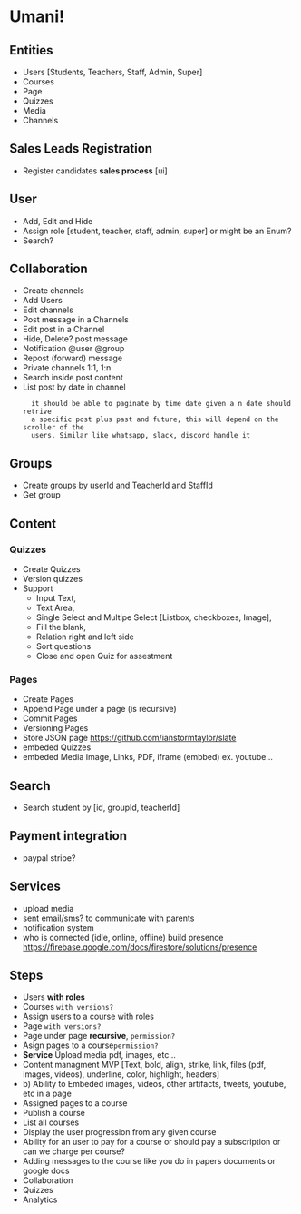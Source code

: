 # Umani!

## Entities

- Users [Students, Teachers, Staff, Admin, Super]
- Courses
- Page
- Quizzes
- Media
- Channels

## Sales Leads Registration

- Register candidates **sales process** [ui]

## User

- Add, Edit and Hide
- Assign role [student, teacher, staff, admin, super] or might be an Enum?
- Search?

## Collaboration

- Create channels
- Add Users
- Edit channels
- Post message in a Channels
- Edit post in a Channel
- Hide, Delete? post message
- Notification @user @group
- Repost (forward) message
- Private channels 1:1, 1:n
- Search inside post content
- List post by date in channel
  ```
    it should be able to paginate by time date given a n date should retrive
    a specific post plus past and future, this will depend on the scroller of the
    users. Similar like whatsapp, slack, discord handle it
  ```

## Groups

- Create groups by userId and TeacherId and StaffId
- Get group

## Content

### Quizzes

- Create Quizzes
- Version quizzes
- Support
  - Input Text,
  - Text Area,
  - Single Select and Multipe Select [Listbox, checkboxes, Image],
  - Fill the blank,
  - Relation right and left side
  - Sort questions
  - Close and open Quiz for assestment

### Pages

- Create Pages
- Append Page under a page (is recursive)
- Commit Pages
- Versioning Pages
- Store JSON page https://github.com/ianstormtaylor/slate
- embeded Quizzes
- embeded Media Image, Links, PDF, iframe (embbed) ex. youtube...

## Search

- Search student by [id, groupId, teacherId]

## Payment integration

- paypal stripe?

## Services

- upload media
- sent email/sms? to communicate with parents
- notification system
- who is connected (idle, online, offline) build presence https://firebase.google.com/docs/firestore/solutions/presence

## Steps

- Users **with roles**
- Courses `with versions?`
- Assign users to a course with roles
- Page `with versions?`
- Page under page **recursive**, `permission?`
- Asign pages to a course`permission?`
- **Service** Upload media pdf, images, etc...
- Content managment MVP
[Text, bold, align, strike, link, files (pdf, images, videos), underline, color, highlight, headers]
- b) Ability to Embeded images, videos, other artifacts, tweets, youtube, etc in a page
- Assigned pages to a course
- Publish a course
- List all courses
- Display the user progression from any given course
- Ability for an user to pay for a course or should pay a subscription or can we charge per course?
- Adding messages to the course like you do in papers documents or google docs
- Collaboration
- Quizzes
- Analytics

